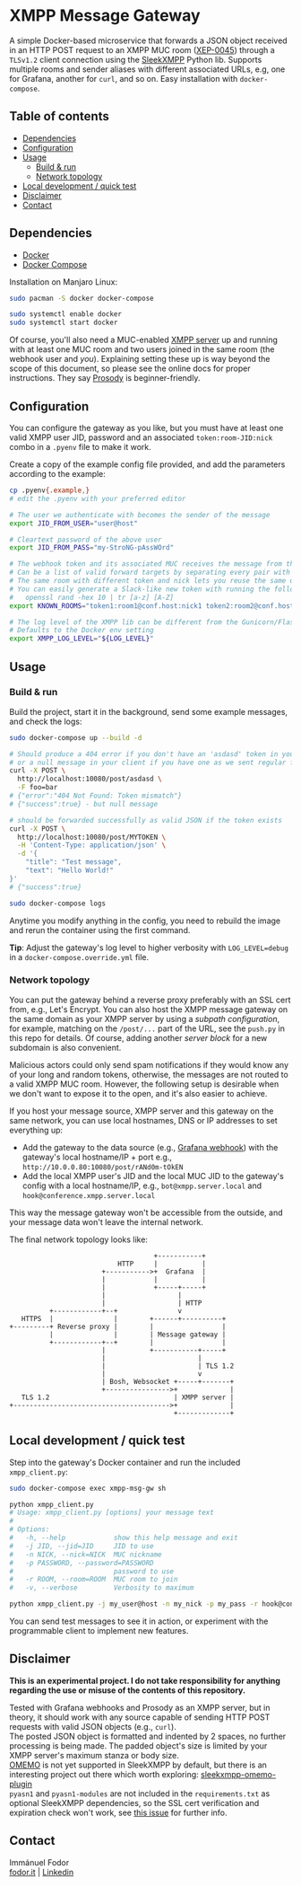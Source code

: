 # XMPP Message Gateway

A simple Docker-based microservice that forwards a JSON object received in an HTTP POST request to an XMPP MUC room ([XEP-0045](https://xmpp.org/extensions/xep-0045.html)) through a `TLSv1.2` client connection using the [SleekXMPP](https://sleekxmpp.readthedocs.io/en/latest/) Python lib. Supports multiple rooms and sender aliases with different associated URLs, e.g, one for Grafana, another for `curl`, and so on. Easy installation with `docker-compose`.

## Table of contents <!-- omit in toc -->

- [Dependencies](#dependencies)
- [Configuration](#configuration)
- [Usage](#usage)
  - [Build & run](#build--run)
  - [Network topology](#network-topology)
- [Local development / quick test](#local-development--quick-test)
- [Disclaimer](#disclaimer)
- [Contact](#contact)

## Dependencies

- [Docker](https://www.docker.com/)
- [Docker Compose](https://github.com/docker/compose)

Installation on Manjaro Linux:

```bash
sudo pacman -S docker docker-compose

sudo systemctl enable docker
sudo systemctl start docker
```

Of course, you'll also need a MUC-enabled [XMPP server](https://xmpp.org/software/servers.html) up and running with at least one MUC room and two users joined in the same room (the webhook user and _you_). Explaining setting these up is way beyond the scope of this document, so please see the online docs for proper instructions. They say [Prosody](http://prosody.im/) is beginner-friendly.

## Configuration

You can configure the gateway as you like, but you must have at least one valid XMPP user JID, password and an associated `token:room-JID:nick` combo in a `.pyenv` file to make it work.

Create a copy of the example config file provided, and add the parameters according to the example:

```bash
cp .pyenv{.example,}
# edit the .pyenv with your preferred editor
```
```bash
# The user we authenticate with becomes the sender of the message
export JID_FROM_USER="user@host"

# Cleartext password of the above user
export JID_FROM_PASS="my-StroNG-pAssWOrd"

# The webhook token and its associated MUC receives the message from the displayed nick
# Can be a list of valid forward targets by separating every pair with a space
# The same room with different token and nick lets you reuse the same user for multiple services
# You can easily generate a Slack-like new token with running the following in bash:
#   openssl rand -hex 10 | tr [a-z] [A-Z]
export KNOWN_ROOMS="token1:room1@conf.host:nick1 token2:room2@conf.host:nick2 token3:room1@conf.host:nick3"

# The log level of the XMPP lib can be different from the Gunicorn/Flash app
# Defaults to the Docker env setting
export XMPP_LOG_LEVEL="${LOG_LEVEL}"
```

## Usage

### Build & run

Build the project, start it in the background, send some example messages, and check the logs:

```bash
sudo docker-compose up --build -d

# Should produce a 404 error if you don't have an 'asdasd' token in your config
# or a null message in your client if you have one as we sent regular form data
curl -X POST \
  http://localhost:10080/post/asdasd \
  -F foo=bar
# {"error":"404 Not Found: Token mismatch"}
# {"success":true} - but null message

# should be forwarded successfully as valid JSON if the token exists
curl -X POST \
  http://localhost:10080/post/MYTOKEN \
  -H 'Content-Type: application/json' \
  -d '{
    "title": "Test message",
    "text": "Hello World!"
}'
# {"success":true}

sudo docker-compose logs
```

Anytime you modify anything in the config, you need to rebuild the image and rerun the container using the first command.

**Tip**: Adjust the gateway's log level to higher verbosity with `LOG_LEVEL=debug` in a `docker-compose.override.yml` file.

### Network topology

You can put the gateway behind a reverse proxy preferably with an SSL cert from, e.g., Let's Encrypt. You can also host the XMPP message gateway on the same domain as your XMPP server by using a _subpath configuration_, for example, matching on the `/post/...` part of the URL, see the `push.py` in this repo for details. Of course, adding another _server block_ for a new subdomain is also convenient.

Malicious actors could only send spam notifications if they would know any of your long and random tokens, otherwise, the messages are not routed to a valid XMPP MUC room. However, the following setup is desirable when we don't want to expose it to the open, and it's also easier to achieve.

If you host your message source, XMPP server and this gateway on the same network, you can use local hostnames, DNS or IP addresses to set everything up:
- Add the gateway to the data source (e.g., [Grafana webhook](https://github.com/grafana/grafana/issues/6955#issuecomment-470900383)) with the gateway's local hostname/IP + port e.g., `http://10.0.0.80:10080/post/rANd0m-tOkEN`
- Add the local XMPP user's JID and the local MUC JID to the gateway's config with a local hostname/IP, e.g., `bot@xmpp.server.local` and `hook@conference.xmpp.server.local`

This way the message gateway won't be accessible from the outside, and your message data won't leave the internal network.

The final network topology looks like:

```
                                    +-----------+
                           HTTP     |           |
                       +----------->+  Grafana  |
                       |            |           |
                       |            +-----+-----+
                       |                  |
                       |                  | HTTP
          +------------+--+               v
   HTTPS  |               |        +------+----------+
+---------+ Reverse proxy |        |                 |
          |               |        | Message gateway |
          +------------+--+        |                 |
                       |           +-----------+-----+
                       |                       |
                       |                       | TLS 1.2
                       |                       v
                       | Bosh, Websocket +-----+-------+
                       +---------------->+             |
   TLS 1.2                               | XMPP server |
+--------------------------------------->+             |
                                         +-------------+
```

## Local development / quick test

Step into the gateway's Docker container and run the included `xmpp_client.py`:

```bash
sudo docker-compose exec xmpp-msg-gw sh

python xmpp_client.py
# Usage: xmpp_client.py [options] your message text
#
# Options:
#   -h, --help            show this help message and exit
#   -j JID, --jid=JID     JID to use
#   -n NICK, --nick=NICK  MUC nickname
#   -p PASSWORD, --password=PASSWORD
#                         password to use
#   -r ROOM, --room=ROOM  MUC room to join
#   -v, --verbose         Verbosity to maximum

python xmpp_client.py -j my_user@host -n my_nick -p my_pass -r hook@conference.xmpp.server "cli test"
```

You can send test messages to see it in action, or experiment with the programmable client to implement new features.

## Disclaimer

**This is an experimental project. I do not take responsibility for anything regarding the use or misuse of the contents of this repository.**

Tested with Grafana webhooks and Prosody as an XMPP server, but in theory, it should work with any source capable of sending HTTP POST requests with valid JSON objects (e.g., `curl`).    
The posted JSON object is formatted and indented by 2 spaces, no further processing is being made. The padded object's size is limited by your XMPP server's maximum stanza or body size.    
[OMEMO](https://omemo.top/) is not yet supported in SleekXMPP by default, but there is an interesting project out there which worth exploring: [sleekxmpp-omemo-plugin](https://gitlab.com/ecartman/sleekxmpp-omemo-plugin)    
`pyasn1` and `pyasn1-modules` are not included in the `requirements.txt` as optional SleekXMPP dependencies, so the SSL cert verification and expiration check won't work, see [this issue](https://github.com/fritzy/SleekXMPP/issues/477) for further info.

## Contact

Immánuel Fodor    
[fodor.it](https://fodor.it/xmppmsggwit) | [Linkedin](https://fodor.it/xmppmsggwin)
